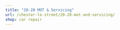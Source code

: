 ```yaml
---
title: "20-20 MOT & Servicing"
url: /chester-le-street/20-20-mot-and-servicing/
shop: car repair
---
```

